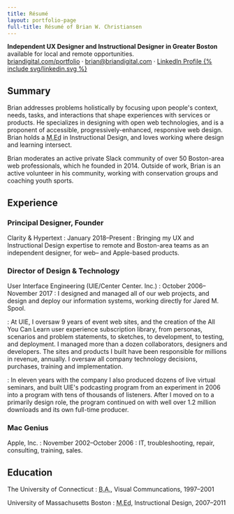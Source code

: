 ```yaml
---
title: Résumé
layout: portfolio-page
full-title: Résumé of Brian W. Christiansen
---
```

<strong>Independent UX Designer and Instructional Designer in Greater&nbsp;Boston</strong> available for local and remote&nbsp;opportunities.   
<a href="http://briandigital.com/portfolio">briandigital.com/portfolio</a> &middot; <a href="mailto:brian@briandigital.com">brian@briandigital.com</a> &middot; <a title="View my current résumé on LinkedIn" aria-label="LinkedIn"
     href="https://linkedin.com/in/brianwchristiansen"> LinkedIn Profile
     {% include svg/linkedin.svg %}
    </a>

## Summary

Brian addresses problems holistically by focusing upon people's context, needs, tasks, and interactions that shape experiences with services or products. He specializes in designing with open web technologies, and is a proponent of accessible, progressively-enhanced, responsive web design. Brian holds a <abbr title="Master of Education Degree">M.Ed</abbr> in Instructional Design, and loves working where design and learning intersect.

Brian moderates an active private Slack community of over 50 Boston-area web professionals, which he founded in 2014. Outside of work, Brian is an active volunteer in his community, working with conservation groups and coaching youth sports.

## Experience

### Principal Designer, Founder 
Clarity & Hypertext
: January 2018–Present
: Bringing my UX and Instructional Design expertise to remote and Boston-area teams as an independent designer, for web– and Apple-based products.

### Director of Design & Technology
User Interface Engineering (UIE/Center Center. Inc.)
: October 2006–November 2017
: I designed and managed all of our web projects, and design and deploy our information systems, working directly for Jared M. Spool.

: At UIE, I oversaw 9 years of event web sites, and the creation of the All You Can Learn user experience subscription library, from personas, scenarios and problem statements, to sketches, to development, to testing, and deployment. I managed more than a dozen collaborators, designers and developers. The sites and products I built have been responsible for millions in revenue, annually. I oversaw all company technology decisions, purchases, training and implementation.

: In eleven years with the company I also produced dozens of live virtual seminars, and built UIE's podcasting program from an experiment in 2006 into a program with tens of thousands of listeners. After I moved on to a primarily design role, the program continued on with well over 1.2 million downloads and its own full-time producer.


### Mac Genius
Apple, Inc.
: November 2002–October 2006
: IT, troubleshooting, repair, consulting, training, sales.

## Education

The University of Connecticut
: <abbr title="Bachelor of Arts Degree">B.A.</abbr>, Visual Communcations, 1997–2001

University of Massachusetts Boston
: <abbr title="Master of Education Degree">M.Ed</abbr>, Instructional Design, 2007–2011